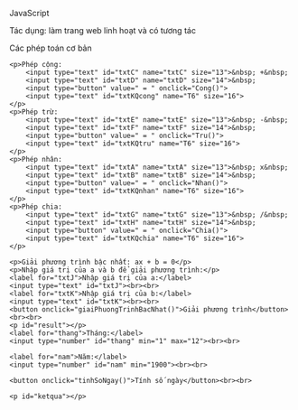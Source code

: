 
<!DOCTYPE html>
<html lang="en-US">
<head>
<meta charset="UTF-8">
<meta name="viewport" content="width=device-width, initial-scale=1">
<title>Calculator</title>
<script>
    function Nhan() {
        var a = parseFloat(document.getElementById("txtA").value);
        var b = parseFloat(document.getElementById("txtB").value);
        document.getElementById("txtKQnhan").value = a * b;
    }

    function Cong() {
        var c = parseFloat(document.getElementById("txtC").value);
        var d = parseFloat(document.getElementById("txtD").value);
        document.getElementById("txtKQcong").value = c + d;
    }

    function Tru() {
        var e = parseFloat(document.getElementById("txtE").value);
        var f = parseFloat(document.getElementById("txtF").value);
        document.getElementById("txtKQtru").value = e - f;
    }

    function Chia() {
        var g = parseFloat(document.getElementById("txtG").value);
        var h = parseFloat(document.getElementById("txtH").value);
        document.getElementById("txtKQchia").value = g / h;
    }

    function giaiPhuongTrinhBacNhat() {
        var j = parseFloat(document.getElementById("txtJ").value);
        var k = parseFloat(document.getElementById("txtK").value);

        var result = document.getElementById("result");
        if (j === 0) {
            if (k === 0) {
                result.textContent = "Phương trình có vô số nghiệm";
            } else {
                result.textContent = "Phương trình vô nghiệm";
            }
        } else {
            var x = -k / j;
            result.textContent = "Nghiệm của phương trình là x = " + x;
        }
    }
    function soNgayTrongThang(thang, nam) {
        if (thang === 2) {
            if ((nam % 4 === 0 && nam % 100 !== 0) || nam % 400 === 0) {
                return 29; // Năm nhuận
            } else {
                return 28; // Năm không nhuận
            }
        } else if ([4, 6, 9, 11].includes(thang)) {
            return 30;
        } else {
            return 31;
        }
    }

    function tinhSoNgay() {
        var thang = parseInt(document.getElementById("thang").value);
        var nam = parseInt(document.getElementById("nam").value);

        var soNgay = soNgayTrongThang(thang, nam);
        document.getElementById("ketqua").textContent = "Tháng " + thang + " năm " + nam + " có " + soNgay + " ngày.";
    }
</script>
</head>
<body>
    <p>JavaScript</p>
    <p>Tác dụng: làm trang web linh hoạt và có tương tác</p>
    <p>Các phép toán cơ bản</p>

    <p>Phép cộng: 
        <input type="text" id="txtC" name="txtC" size="13">&nbsp; +&nbsp; 
        <input type="text" id="txtD" name="txtD" size="14">&nbsp;
        <input type="button" value=" = " onclick="Cong()">
        <input type="text" id="txtKQcong" name="T6" size="16"> 
    </p>
    <p>Phép trừ: 
        <input type="text" id="txtE" name="txtE" size="13">&nbsp; -&nbsp; 
        <input type="text" id="txtF" name="txtF" size="14">&nbsp;
        <input type="button" value=" = " onclick="Tru()">
        <input type="text" id="txtKQtru" name="T6" size="16"> 
    </p>
    <p>Phép nhân: 
        <input type="text" id="txtA" name="txtA" size="13">&nbsp; x&nbsp; 
        <input type="text" id="txtB" name="txtB" size="14">&nbsp;
        <input type="button" value=" = " onclick="Nhan()">
        <input type="text" id="txtKQnhan" name="T6" size="16"> 
    </p>
    <p>Phép chia: 
        <input type="text" id="txtG" name="txtG" size="13">&nbsp; /&nbsp; 
        <input type="text" id="txtH" name="txtH" size="14">&nbsp;
        <input type="button" value=" = " onclick="Chia()">
        <input type="text" id="txtKQchia" name="T6" size="16"> 
    </p>

    <p>Giải phương trình bậc nhất: ax + b = 0</p>
    <p>Nhập giá trị của a và b để giải phương trình:</p>
    <label for="txtJ">Nhập giá trị của a:</label>
    <input type="text" id="txtJ"><br><br>
    <label for="txtK">Nhập giá trị của b:</label>
    <input type="text" id="txtK"><br><br>
    <button onclick="giaiPhuongTrinhBacNhat()">Giải phương trình</button><br><br>
    <p id="result"></p>
    <label for="thang">Tháng:</label>
    <input type="number" id="thang" min="1" max="12"><br><br>

    <label for="nam">Năm:</label>
    <input type="number" id="nam" min="1900"><br><br>

    <button onclick="tinhSoNgay()">Tính số ngày</button><br><br>

    <p id="ketqua"></p>
</body>
</html>
